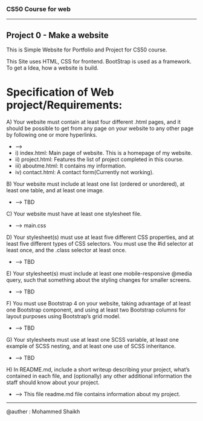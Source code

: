 ### CS50 Course for web
-----------------------------------------------------------------
## Project 0 - Make a website

This is Simple Website for Portfolio and Project for CS50 course.

This Site uses HTML, CSS for frontend. BootStrap is used as a framework. To get a
Idea, how a website is build.

# Specification of Web project/Requirements:
A) Your website must contain at least four different .html pages, and it should be possible to get from any page on your website to any other page by following one or more hyperlinks.
- -->
-    i) index.html: Main page of website. This is a homepage of my website.
-    ii) project.html: Features the list of project completed in this course.
-    iii) aboutme.html: It contains my information.
-    iv) contact.html: A contact form(Currently not working).

B) Your website must include at least one list (ordered or unordered), at least one table, and at least one image.
-    --> TBD

C) Your website must have at least one stylesheet file.
-    --> main.css

D) Your stylesheet(s) must use at least five different CSS properties, and at least five different types of CSS selectors. You must use the #id selector at least once, and the .class selector at least once.
-    --> TBD

E) Your stylesheet(s) must include at least one mobile-responsive @media query, such that something about the styling changes for smaller screens.
-    --> TBD

F) You must use Bootstrap 4 on your website, taking advantage of at least one Bootstrap component, and using at least two Bootstrap columns for layout purposes using Bootstrap’s grid model.
-    --> TBD

G) Your stylesheets must use at least one SCSS variable, at least one example of SCSS nesting, and at least one use of SCSS inheritance.
-    --> TBD

H) In README.md, include a short writeup describing your project, what’s contained in each file, and (optionally) any other additional information the staff should know about your project.
-    --> This file readme.md file contains information about my project.


-----------------------------------------------------------------
@auther : Mohammed Shaikh